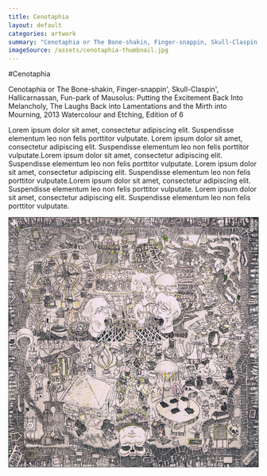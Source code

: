 ```yaml
---
title: Cenotaphia
layout: default
categories: artwork
summary: "Cenotaphia or The Bone-shakin, Finger-snappin, Skull-Claspin, Hallicarnassan, Fun-park of Mausolus: Putting the Excitement Back Into Melancholy, The Laughs Back into Lamentations and the Mirth into Mourning, 2013 Watercolour and Etching, Edition of 6"
imageSource: /assets/cenotaphia-thumbnail.jpg
---
```


#Cenotaphia

Cenotaphia or The Bone-shakin, Finger-snappin', Skull-Claspin', Hallicarnassan, Fun-park of Mausolus: Putting the Excitement Back Into Melancholy, The Laughs Back into Lamentations and the Mirth into Mourning, 2013 Watercolour and Etching, Edition of 6

Lorem ipsum dolor sit amet, consectetur adipiscing elit. Suspendisse elementum leo non felis porttitor vulputate. Lorem ipsum dolor sit amet, consectetur adipiscing elit. Suspendisse elementum leo non felis porttitor vulputate.Lorem ipsum dolor sit amet, consectetur adipiscing elit. Suspendisse elementum leo non felis porttitor vulputate. Lorem ipsum dolor sit amet, consectetur adipiscing elit. Suspendisse elementum leo non felis porttitor vulputate.Lorem ipsum dolor sit amet, consectetur adipiscing elit. Suspendisse elementum leo non felis porttitor vulputate. Lorem ipsum dolor sit amet, consectetur adipiscing elit. Suspendisse elementum leo non felis porttitor vulputate. 

![Ruinwert or The Architect of Ruins](/assets/cenotaphia.jpg)
